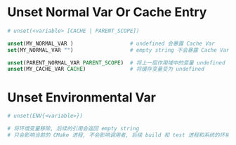 # Unset Normal Var Or Cache Entry
```cmake
# unset(<variable> [CACHE | PARENT_SCOPE])

unset(MY_NORMAL_VAR )                  # undefined 会暴露 Cache Var
set(MY_NORMAL_VAR "")                  # empty string 不会暴露 Cache Var

unset(PARENT_NORMAL_VAR PARENT_SCOPE)  # 将上一层作用域中的变量 undefined
unset(MY_CACHE_VAR CACHE)              # 将缓存变量变为 undefined
```

# Unset Environmental Var
```cmake
# unset(ENV{<variable>})

# 将环境变量移除, 后续的引用会返回 empty string
# 只会影响当前的 CMake 进程, 不会影响调用者, 后续 build 和 test 进程和系统的环境变量
```